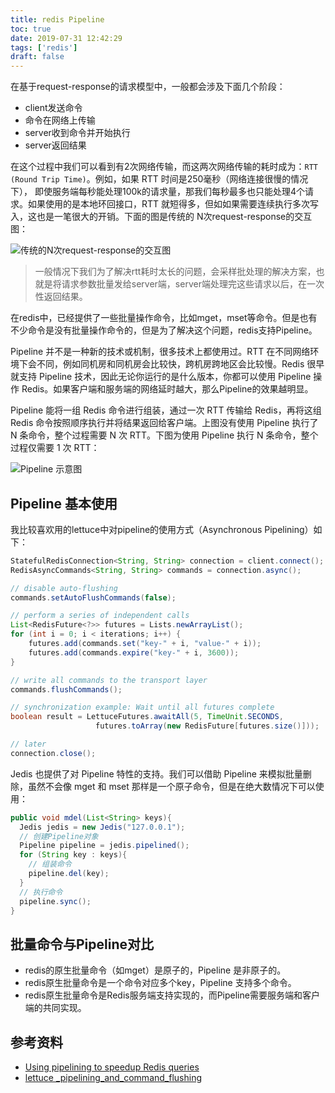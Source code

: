 ```yaml
---
title: redis Pipeline
toc: true
date: 2019-07-31 12:42:29
tags: ['redis']
draft: false
---
```


在基于request-response的请求模型中，一般都会涉及下面几个阶段：

- client发送命令
- 命令在网络上传输
- server收到命令并开始执行
- server返回结果

在这个过程中我们可以看到有2次网络传输，而这两次网络传输的耗时成为：`RTT (Round Trip Time)`。例如，如果 RTT 时间是250毫秒（网络连接很慢的情况下），
即使服务端每秒能处理100k的请求量，那我们每秒最多也只能处理4个请求。如果使用的是本地环回接口，RTT 就短得多，但如如果需要连续执行多次写入，这也是一笔很大的开销。下面的图是传统的
N次request-response的交互图：

![传统的N次request-response的交互图](http://wenchao.ren/img/2020/11/20190731125102.png)

> 一般情况下我们为了解决rtt耗时太长的问题，会采样批处理的解决方案，也就是将请求参数批量发给server端，server端处理完这些请求以后，在一次性返回结果。

在redis中，已经提供了一些批量操作命令，比如mget，mset等命令。但是也有不少命令是没有批量操作命令的，但是为了解决这个问题，redis支持Pipeline。

Pipeline 并不是一种新的技术或机制，很多技术上都使用过。RTT 在不同网络环境下会不同，例如同机房和同机房会比较快，跨机房跨地区会比较慢。Redis 很早就支持 Pipeline 技术，因此无论你运行的是什么版本，你都可以使用 Pipeline 操作 Redis。如果客户端和服务端的网络延时越大，那么Pipeline的效果越明显。

Pipeline 能将一组 Redis 命令进行组装，通过一次 RTT 传输给 Redis，再将这组 Redis 命令按照顺序执行并将结果返回给客户端。上图没有使用 Pipeline 执行了 N 条命令，整个过程需要 N 次 RTT。下图为使用 Pipeline 执行 N 条命令，整个过程仅需要 1 次 RTT：

![Pipeline 示意图](http://wenchao.ren/img/2020/11/20190731125414.png)

## Pipeline 基本使用

我比较喜欢用的lettuce中对pipeline的使用方式（Asynchronous Pipelining）如下：

```java
StatefulRedisConnection<String, String> connection = client.connect();
RedisAsyncCommands<String, String> commands = connection.async();

// disable auto-flushing
commands.setAutoFlushCommands(false);

// perform a series of independent calls
List<RedisFuture<?>> futures = Lists.newArrayList();
for (int i = 0; i < iterations; i++) {
    futures.add(commands.set("key-" + i, "value-" + i));
    futures.add(commands.expire("key-" + i, 3600));
}

// write all commands to the transport layer
commands.flushCommands();

// synchronization example: Wait until all futures complete
boolean result = LettuceFutures.awaitAll(5, TimeUnit.SECONDS,
                   futures.toArray(new RedisFuture[futures.size()]));

// later
connection.close();
```

Jedis 也提供了对 Pipeline 特性的支持。我们可以借助 Pipeline 来模拟批量删除，虽然不会像 mget 和 mset 那样是一个原子命令，但是在绝大数情况下可以使用：

```java
public void mdel(List<String> keys){
  Jedis jedis = new Jedis("127.0.0.1");
  // 创建Pipeline对象
  Pipeline pipeline = jedis.pipelined();
  for (String key : keys){
    // 组装命令
    pipeline.del(key);
  }
  // 执行命令
  pipeline.sync();
}
```

## 批量命令与Pipeline对比

- redis的原生批量命令（如mget）是原子的，Pipeline 是非原子的。
- redis原生批量命令是一个命令对应多个key，Pipeline 支持多个命令。
- redis原生批量命令是Redis服务端支持实现的，而Pipeline需要服务端和客户端的共同实现。

## 参考资料

- [Using pipelining to speedup Redis queries](https://redis.io/topics/pipelining)
- [lettuce _pipelining_and_command_flushing](https://lettuce.io/core/release/reference/#_pipelining_and_command_flushing)
